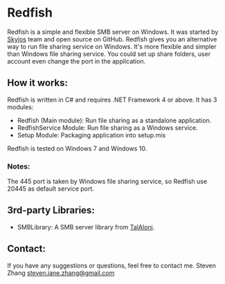 # Redfish

Redfish is a simple and flexible SMB server on Windows. It was started by [Skyjos](https://www.skyjos.com) team and open source on GitHub. Redfish gives you an alternative way to run file sharing service on Windows. It's more flexible and simpler than Windows file sharing service. You could set up share folders, user account even change the port in the application.

## How it works:

Redfish is written in C# and requires .NET Framework 4 or above. It has 3 modules:
* Redfish (Main module): Run file sharing as a standalone application. 
* RedfishService Module: Run file sharing as a Windows service.
* Setup Module: Packaging application into setup.mis

Redfish is tested on Windows 7 and Windows 10.

### Notes:

The 445 port is taken by Windows file sharing service, so Redfish use 20445 as default service port.

## 3rd-party Libraries:

* SMBLibrary: A SMB server library from [TalAloni](https://github.com/TalAloni/SMBLibrary).

## Contact:

If you have any suggestions or questions, feel free to contact me.
Steven Zhang [steven.jane.zhang@gmail.com](steven.jane.zhang@gmail.com)

